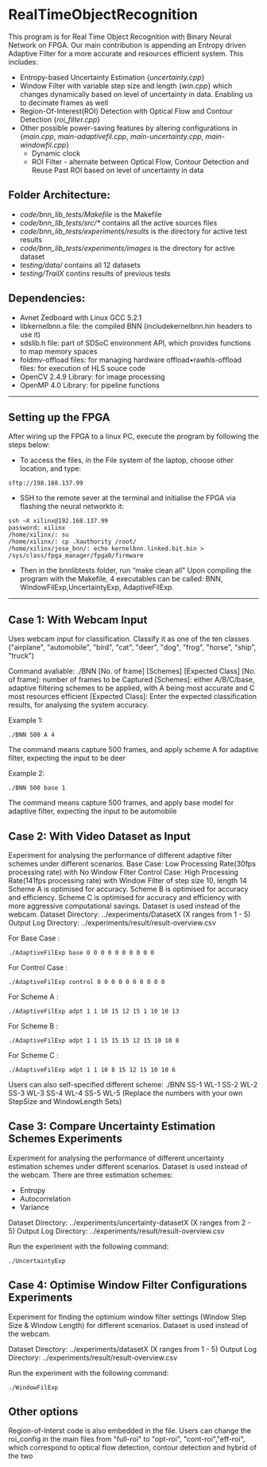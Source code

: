 # RealTimeObjectRecognition
This program is for Real Time Object Recognition with Binary Neural Network on FPGA. Our main contribution is appending an Entropy driven Adaptive Filter for a more accurate and resources efficient system. This includes:
- Entropy-based Uncertainty Estimation {*uncertainty.cpp*}
- Window Filter with variable step size and length {*win.cpp*} which changes dynamically based on level of uncertainty in data. Enabling us to decimate frames as well
- Region-Of-Interest(ROI) Detection with Optical Flow and Contour Detection {*roi_filter.cpp*}
- Other possible power-saving features by altering configurations in {*main.cpp*, *main-adaptivefil.cpp*, *main-uncertainty.cpp*, *main-windowfil.cpp*}
    * Dynamic clock
    * ROI Filter - alternate between Optical Flow, Contour Detection and Reuse Past ROI based on level of uncertainty in data


## Folder Architecture:
- *code/bnn_lib_tests/Makefile* is the Makefile
- *code/bnn_lib_tests/src/\** contains all the active sources files
- *code/bnn_lib_tests/experiments/results* is the directory for active test results
- *code/bnn_lib_tests/experiments/images* is the directory for active dataset
- *testing/data/* contains all 12 datasets
- *testing/TrailX* contins results of previous tests


## Dependencies:
- Avnet Zedboard with Linux GCC 5.2.1
- libkernelbnn.a file:  the compiled BNN (includekernelbnn.hin headers to use it)
- sdslib.h file:  part of SDSoC environment API, which provides functions to map memory spaces
- foldmv-offload files:  for managing hardware offload•rawhls-offload files:  for execution of HLS souce code
- OpenCV 2.4.9 Library:  for image processing
- OpenMP 4.0 Library:  for pipeline functions

---
## Setting up the FPGA
After wiring up the FPGA to a linux PC, execute the program by following the steps below:
- To access the files, in the File system of the laptop, choose other location, and type:
```
sftp://198.168.137.99
```

- SSH to the remote sever at the terminal and initialise the FPGA via flashing the neural networkto it:
```
ssh −X xilinx@192.168.137.99
password: xilinx
/home/xilinx/: su
/home/xilinx/: cp .Xauthority /root/
/home/xilinx/jose_bnn/: echo kernelbnn.linked.bit.bin > /sys/class/fpga_manager/fpga0/firmware
```
- Then in the bnnlibtests folder, run “make clean all"
Upon compiling the program with the Makefile, 4 executables can be called: BNN, WindowFilExp,UncertaintyExp, AdaptiveFilExp.

---
## Case 1: With Webcam Input


Uses webcam input for classification. Classify it as one of the ten classes ("airplane", "automobile", "bird", "cat", "deer", "dog", "frog", "horse", "ship", "truck")

Command avaliable:
./BNN [No. of frame] [Schemes] [Expected Class]
[No. of frame]: number of frames to be Captured
[Schemes]: either A/B/C/base, adaptive filtering schemes to be applied, with A being most accurate and C most resources efficient
[Expected Class]: Enter the expected classification results, for analysing the system accuracy.

Example 1: 
``` 
./BNN 500 A 4
```
The command means capture 500 frames, and apply scheme A for adaptive filter, expecting the input to be deer

Example 2: 
``` 
./BNN 500 base 1
```
The command means capture 500 frames, and apply base model for adaptive filter, expecting the input to be automobile


## Case 2: With Video Dataset as Input

Experiment for analysing the performance of different adaptive filter schemes under different scenarios.
Base Case: Low Processing Rate(30fps processing rate) with No Window Filter
Control Case: High Processing Rate(141fps processing rate) with Window Filter of step size 10, length 14
Scheme A is optimised for accuracy.
Scheme B is optimised for accuracy and efficiency.
Scheme C is optimised for accuracy and efficiency with more aggressive computational savings.
Dataset is used instead of the webcam.
Dataset Directory: ../experiments/DatasetX (X ranges from 1 - 5)
Output Log Directory: ../experiments/result/result-overview.csv

For Base Case :
```
./AdaptiveFilExp base 0 0 0 0 0 0 0 0 0 0
```
For Control Case :
```
./AdaptiveFilExp control 0 0 0 0 0 0 0 0 0 0 
```
For Scheme A :
```
./AdaptiveFilExp adpt 1 1 10 15 12 15 1 10 10 13 
```
For Scheme B :
```
./AdaptiveFilExp adpt 1 1 15 15 15 12 15 10 10 8
```
For Scheme C :
```
./AdaptiveFilExp adpt 1 1 10 8 15 12 15 10 10 6
```

Users can also self-specified different scheme: ./BNN SS-1 WL-1 SS-2 WL-2 SS-3 WL-3 SS-4 WL-4 SS-5 WL-5 (Replace the numbers with your own StepSize and WindowLength Sets)

## Case 3: Compare Uncertainty Estimation Schemes Experiments

Experiment for analysing the performance of different uncertainty estimation schemes under different scenarios. Dataset is used instead of the webcam. There are three estimation schemes:
- Entropy
- Autocorrelation
- Variance

Dataset Directory: ../experiments/uncertainty-datasetX (X ranges from 2 - 5)
Output Log Directory: ../experiments/result/result-overview.csv

Run the experiment with the following command:
```
./UncertaintyExp
```


## Case 4: Optimise Window Filter Configurations Experiments

Experiment for finding the optimium window filter settings (Window Step Size & Window Length) for different scenarios. Dataset is used instead of the webcam.

Dataset Directory: ../experiments/datasetX (X ranges from 1 - 5)
Output Log Directory: ../experiments/result/result-overview.csv

Run the experiment with the following command:
```
./WindowFilExp
```

## Other options
Region-of-Interst code is also embedded in the file. Users can change the roi_config in the main files from "full-roi" to "opt-roi", "cont-roi","eff-roi", which correspond to optical flow detection, contour detection and hybrid of the two
